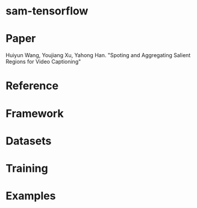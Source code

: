 # sam-tensorflow

# Paper
Huiyun Wang, Youjiang Xu, Yahong Han. "Spoting and Aggregating Salient Regions for Video Captioning"

# Reference

# Framework

# Datasets

# Training

# Examples
